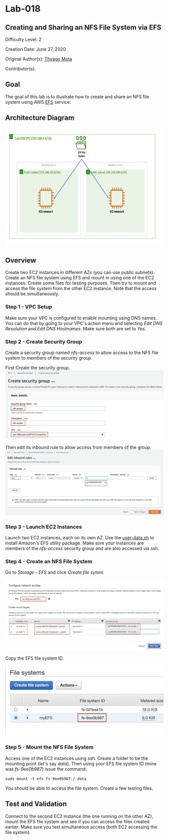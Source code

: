 # Lab-018

## Creating and Sharing an NFS File System via EFS

Difficulty Level: 2

Creation Date: June 27, 2020

Original Author(s): [Thyago Mota](https://github.com/thyagomota)

Contributor(s):

## Goal
The goal of this lab is to illustrate how to create and share an NFS file system using AWS [EFS](https://aws.amazon.com/efs/) service.

## Architecture Diagram
![lab-018-arch-01](images/lab-018-arch-01.png)

## Overview

Create two EC2 instances in different AZs (you can use public subnets). Create an NFS file system using EFS and mount in using one of the EC2 instances. Create some files for testing purposes. Then try to mount and access the file system from the other EC2 instance. Note that the access should be simultaneously.

### Step 1 - VPC Setup

Make sure your VPC is configured to enable mounting using DNS names. You can do that by going to your VPC's action menu and selecting *Edit DNS Resolution* and *Edit DNS Hostnames*. Make sure both are set to *Yes*.

### Step 2 - Create Security Group

Create a security group named *nfs-access* to allow access to the NFS file system to members of the security group.

First Create the security group.
![lab-018-scrn-01](images/lab-018-scrn-01.png)

Then edit its inbound rule to allow access from members of the group.
![lab-018-scrn-02](images/lab-018-scrn-02.png)

### Step 3 - Launch EC2 Instances

Launch two EC2 instances, each on its own AZ. Use the [user-data.sh](files/user-data.sh) to install Amazon's EFS utility package. Make sure your instances are members of the *nfs-access* security group and are also accessed via ssh.

### Step 4 - Create an NFS File System

Go to *Storage - EFS* and click *Create file sytem*.

![lab-018-scrn-03](images/lab-018-scrn-03.png)

Copy the EFS file system ID.

![lab-018-scrn-04](images/lab-018-scrn-04.png)

### Step 5 - Mount the NFS File System

Access one of the EC2 instances using ssh. Create a folder to be the mounting point (let's say *data*). Then using your EFS file system ID (mine was *fs-9ee0b987*) issue the command:

```
sudo mount -t efs fs-9ee0b987:/ data
```

You should be able to access the file system. Create a few testing files.

## Test and Validation

Connect to the second EC2 instance (the one running on the other AZ), mount the EFS file system and see if you can access the files created earlier. Make sure you test simultaneous access (both EC2 accessing the file system).
